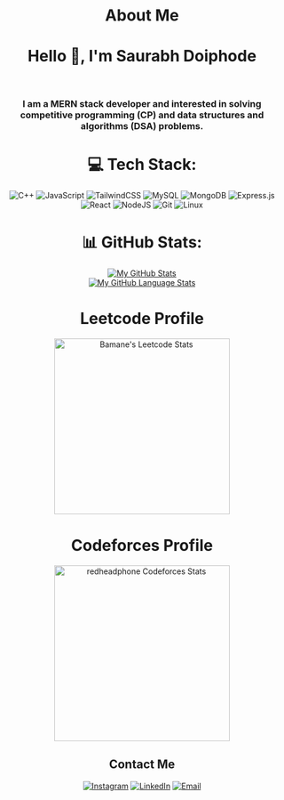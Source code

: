 <div align="center">

<!-- ![](https://komarev.com/ghpvc/?username=themonstersd13&color=blue) -->

# About Me

<h1>Hello 👋, I'm Saurabh Doiphode</h1><br><h3> I am a MERN stack developer and interested in solving competitive programming (CP) and data structures and algorithms (DSA) problems.</h3>


# 💻 Tech Stack:
![C++](https://img.shields.io/badge/c++-%2300599C.svg?style=for-the-badge&logo=c%2B%2B&logoColor=white) 
![JavaScript](https://img.shields.io/badge/javascript-%23323330.svg?style=for-the-badge&logo=javascript&logoColor=%23F7DF1E) 
![TailwindCSS](https://img.shields.io/badge/tailwindcss-%2338B2AC.svg?style=for-the-badge&logo=tailwind-css&logoColor=white)
![MySQL](https://img.shields.io/badge/mysql-%2300f.svg?style=for-the-badge&logo=mysql&logoColor=white)
![MongoDB](https://img.shields.io/badge/MongoDB-%234ea94b.svg?style=for-the-badge&logo=mongodb&logoColor=white) 
![Express.js](https://img.shields.io/badge/express.js-%23404d59.svg?style=for-the-badge&logo=express&logoColor=%2361DAFB)
![React](https://img.shields.io/badge/react-%2320232a.svg?style=for-the-badge&logo=react&logoColor=%2361DAFB) 
![NodeJS](https://img.shields.io/badge/node.js-6DA55F?style=for-the-badge&logo=node.js&logoColor=white) 
![Git](https://img.shields.io/badge/git-F05032?style=for-the-badge&logo=git&logoColor=white)
![Linux](https://img.shields.io/badge/Linux-FCC624?style=for-the-badge&logo=linux&logoColor=black) 

# 📊 GitHub Stats:

[![My GitHub Stats](https://github-readme-stats.vercel.app/api/?username=themonstersd13&count_private=true&theme=tokyonight&showicons=true)]()<br>
[![My GitHub Language Stats](https://github-readme-stats.vercel.app/api/top-langs/?username=themonstersd13&langs_count=5&theme=tokyonight)]()

<span>

# Leetcode Profile

<a href="https://leetcode.com/saurabhdoiphode1335">
<img height="316" src="https://leetcard.jacoblin.cool/saurabhdoiphode1335?theme=dark&font=Ubuntu&cache=14400&ext=contest&sheets=https://gist.githubusercontent.com/RedHeadphone/5e715e284c89cace8f5fa09f7fb930b8/raw/ec0be570f114124b1a2156a660d67baa0ab5639d/leetcode_stats_card.css" alt="Bamane's Leetcode Stats"/>
</a>

# Codeforces Profile

<a href="https://codeforces.com/profile/saurabh.doiphode">
<img height="316" src="https://codeforces-readme-stats.vercel.app/api/card?username=saurabh.doiphode&theme=github_dark&force_username=true&border_color=404040" alt="redheadphone Codeforces Stats"/>
</a>

</span>

## Contact Me
[![Instagram](https://img.shields.io/badge/Instagram-%23E4405F.svg?logo=Instagram&logoColor=white)](https://instagram.com/saurabh_sd_13) [![LinkedIn](https://img.shields.io/badge/LinkedIn-%230077B5.svg?logo=linkedin&logoColor=white)](https://www.linkedin.com/in/saurabh-doiphode/) 
[![Email](https://img.shields.io/badge/Email-D14836?logo=gmail&logoColor=white)](mailto:your-email@example.com)
</div>